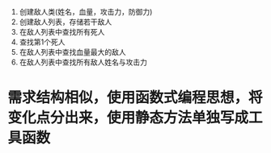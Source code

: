 1. 创建敌人类(姓名，血量，攻击力，防御力)
2. 创建敌人列表，存储若干敌人
3. 在敌人列表中查找所有死人
4. 查找第1个死人
5. 在敌人列表中查找血量最大的敌人
6. 在敌人列表中查找所有敌人姓名与攻击力

# 需求结构相似，使用函数式编程思想，将变化点分出来，使用静态方法单独写成工具函数